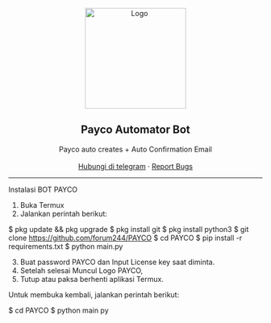 <br/>
<div align="center">
  <a href="https://github.com/agathasangkara/Payco_temp">
    <img src="https://cdn6.aptoide.com/imgs/f/2/f/f2f38cb075803b8d27f68e24a7e8d299_icon.png?w=128" alt="Logo" width="200" height="200">
  </a>
  
  <h2 align="center">Payco Automator Bot</h3>

  <p align="center">
    Payco auto creates + Auto Confirmation Email</b>
    <br />
    <br />
    <a href="https://t.me/forumkt">Hubungi di telegram</a>
    ·
    <a href="https://github.com/agathasangkara/Payco_temp/issues">Report Bugs</a>
    
  </p>
</div>
  
---------------------------------------

Instalasi BOT PAYCO

1. Buka Termux
2. Jalankan perintah berikut:

$ pkg update && pkg upgrade
$ pkg install git
$ pkg install python3
$ git clone https://github.com/forum244/PAYCO
$ cd PAYCO
$ pip install -r requirements.txt
$ python main.py

3. Buat password PAYCO dan Input License key saat diminta.
4. Setelah selesai Muncul Logo PAYCO, 
5. Tutup atau paksa berhenti aplikasi Termux.

Untuk membuka kembali, jalankan perintah berikut:

$ cd PAYCO
$ python main py